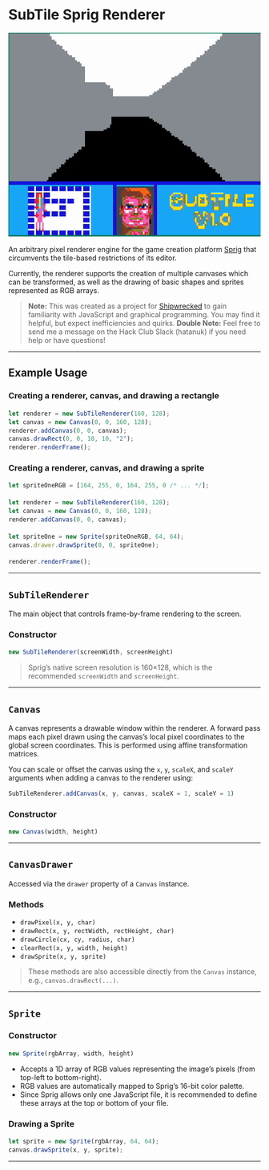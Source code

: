 # SubTile Sprig Renderer

![Demo](./demo/demo.gif)

An arbitrary pixel renderer engine for the game creation platform [Sprig](https://sprig.hackclub.com/) that circumvents the tile-based restrictions of its editor.

Currently, the renderer supports the creation of multiple canvases which can be transformed, as well as the drawing of basic shapes and sprites represented as RGB arrays.

> **Note:** This was created as a project for [Shipwrecked](https://shipwrecked.hackclub.com/bay) to gain familiarity with JavaScript and graphical programming. You may find it helpful, but expect inefficiencies and quirks.
> **Double Note:** Feel free to send me a message on the Hack Club Slack (hatanuk) if you need help or have questions!


---

## Example Usage

### Creating a renderer, canvas, and drawing a rectangle
```js
let renderer = new SubTileRenderer(160, 128);
let canvas = new Canvas(0, 0, 160, 128);
renderer.addCanvas(0, 0, canvas);
canvas.drawRect(0, 0, 10, 10, "2");
renderer.renderFrame();
```

### Creating a renderer, canvas, and drawing a sprite
```js
let spriteOneRGB = [164, 255, 0, 164, 255, 0 /* ... */];

let renderer = new SubTileRenderer(160, 128);
let canvas = new Canvas(0, 0, 160, 128);
renderer.addCanvas(0, 0, canvas);

let spriteOne = new Sprite(spriteOneRGB, 64, 64);
canvas.drawer.drawSprite(0, 0, spriteOne);

renderer.renderFrame();
```

---

## `SubTileRenderer`
The main object that controls frame-by-frame rendering to the screen.

### Constructor
```js
new SubTileRenderer(screenWidth, screenHeight)
```
> Sprig’s native screen resolution is 160×128, which is the recommended `screenWidth` and `screenHeight`.

---

## `Canvas`
A canvas represents a drawable window within the renderer. A forward pass maps each pixel drawn using the canvas’s local pixel coordinates to the global screen coordinates. This is performed using affine transformation matrices.

You can scale or offset the canvas using the `x`, `y`, `scaleX`, and `scaleY` arguments when adding a canvas to the renderer using:

```js
SubTileRenderer.addCanvas(x, y, canvas, scaleX = 1, scaleY = 1)
```

### Constructor
```js
new Canvas(width, height)
```

---

## `CanvasDrawer`
Accessed via the `drawer` property of a `Canvas` instance.

### Methods
- `drawPixel(x, y, char)`
- `drawRect(x, y, rectWidth, rectHeight, char)`
- `drawCircle(cx, cy, radius, char)`
- `clearRect(x, y, width, height)`
- `drawSprite(x, y, sprite)`

> These methods are also accessible directly from the `Canvas` instance, e.g., `canvas.drawRect(...)`.

---

## `Sprite`

### Constructor
```js
new Sprite(rgbArray, width, height)
```

- Accepts a 1D array of RGB values representing the image’s pixels (from top-left to bottom-right).
- RGB values are automatically mapped to Sprig’s 16-bit color palette.
- Since Sprig allows only one JavaScript file, it is recommended to define these arrays at the top or bottom of your file.

### Drawing a Sprite
```js
let sprite = new Sprite(rgbArray, 64, 64);
canvas.drawSprite(x, y, sprite);
```

---
